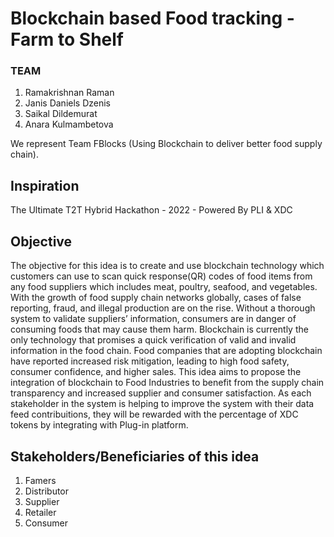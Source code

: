 # Blockchain based Food tracking - Farm to Shelf

### TEAM 
1) Ramakrishnan Raman
2) Janis Daniels Dzenis
3) Saikal Dildemurat
4) Anara Kulmambetova

We represent Team FBlocks (Using Blockchain to deliver better food supply chain).


## Inspiration
  The Ultimate T2T Hybrid Hackathon - 2022 - Powered By PLI & XDC


## Objective
   The objective for this idea is to create and use blockchain technology which customers can use to scan quick response(QR) codes of food items from any food suppliers which includes meat, poultry, seafood, and vegetables. With the growth of food supply chain networks globally, cases of false reporting, fraud, and illegal production are on the rise. Without a thorough system to validate suppliers’ information, consumers are in danger of consuming foods that may cause them harm.
   Blockchain is currently the only technology that promises a quick verification of valid and invalid information in the food chain. Food companies that are adopting blockchain have reported increased risk mitigation, leading to high food safety, consumer confidence, and higher sales. This idea aims to propose the integration of blockchain to Food Industries to benefit from the supply chain transparency and increased supplier and consumer satisfaction. As each stakeholder in the system is helping to improve the system with their data feed contribuitions, they will be rewarded with the percentage of XDC tokens by integrating with Plug-in platform.
   
   
## Stakeholders/Beneficiaries of this idea
1) Famers
2) Distributor
3) Supplier
4) Retailer
5) Consumer
